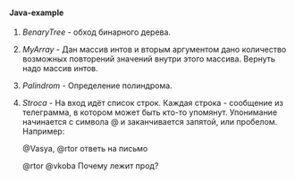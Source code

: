 #### Java-example
1. *BenaryTree* - обход бинарного дерева.

2. *MyArray* - Дан массив интов и вторым аргументом дано количество возможных повторений значений внутри этого массива.
   Вернуть надо массив интов.
   
3. *Palindrom* - Определение полиндрома.

4. *Stroca* - На вход идёт список строк. Каждая строка - сообщение из телеграмма, в котором может быть кто-то упомянут.
   Упонимание начинается с символа @ и заканчивается запятой, или пробелом. Например:

    @Vasya, @rtor ответь на письмо
    
    @rtor @vkoba Почему лежит прод?
